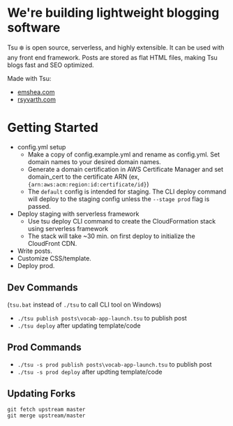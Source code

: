 # We're building lightweight blogging software

Tsu ❄️ is open source, serverless, and highly extensible. It can be used with any front end framework. Posts are stored as flat HTML files, making Tsu blogs fast and SEO optimized.

Made with Tsu:
- [emshea.com](emshea.com)
- [rsyvarth.com](rsyvarth.com)

# Getting Started
- config.yml setup
  - Make a copy of config.example.yml and rename as config.yml. Set domain names to your desired domain names.
  - Generate a domain certification in AWS Certificate Manager and set domain_cert to the certificate ARN (ex, `{arn:aws:acm:region:id:certificate/id}`) 
  - The `default` config is intended for staging. The CLI deploy command will deploy to the staging config unless the `--stage prod` flag is passed.
- Deploy staging with serverless framework
  - Use tsu deploy CLI command to create the CloudFormation stack using serverless framework
  - The stack will take ~30 min. on first deploy to initialize the CloudFront CDN.
- Write posts.
- Customize CSS/template.
- Deploy prod.

## Dev Commands
(`tsu.bat` instead of `./tsu` to call CLI tool on Windows)
- `./tsu publish posts\vocab-app-launch.tsu` to publish post
- `./tsu deploy` after updating template/code

## Prod Commands
- `./tsu -s prod publish posts\vocab-app-launch.tsu` to publish post
- `./tsu -s prod deploy` after updting template/code

## Updating Forks
```
git fetch upstream master
git merge upstream/master
```